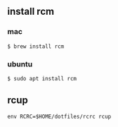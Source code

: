 
## install rcm

### mac

```
$ brew install rcm
```

### ubuntu

```
$ sudo apt install rcm
```

## rcup

```
env RCRC=$HOME/dotfiles/rcrc rcup
```